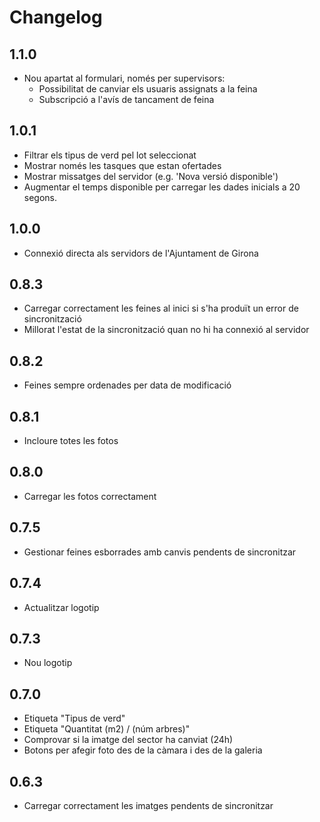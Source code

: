 Changelog
=========

1.1.0
-----
- Nou apartat al formulari, només per supervisors:
  - Possibilitat de canviar els usuaris assignats a la feina
  - Subscripció a l'avís de tancament de feina

1.0.1
-----
- Filtrar els tipus de verd pel lot seleccionat
- Mostrar només les tasques que estan ofertades
- Mostrar missatges del servidor (e.g. 'Nova versió disponible')
- Augmentar el temps disponible per carregar les dades inicials a 20 segons.

1.0.0
-----
- Connexió directa als servidors de l'Ajuntament de Girona

0.8.3
-----
- Carregar correctament les feines al inici si s'ha produït un error de
  sincronització
- Millorat l'estat de la sincronització quan no hi ha connexió al servidor

0.8.2
-----
- Feines sempre ordenades per data de modificació

0.8.1
-----
- Incloure totes les fotos

0.8.0
-----
- Carregar les fotos correctament

0.7.5
-----
- Gestionar feines esborrades amb canvis pendents de sincronitzar

0.7.4
-----
- Actualitzar logotip

0.7.3
-----
- Nou logotip

0.7.0
-----
- Etiqueta "Tipus de verd"
- Etiqueta "Quantitat (m2) / (núm arbres)"
- Comprovar si la imatge del sector ha canviat (24h)
- Botons per afegir foto des de la càmara i des de la galeria

0.6.3
-----
- Carregar correctament les imatges pendents de sincronitzar
